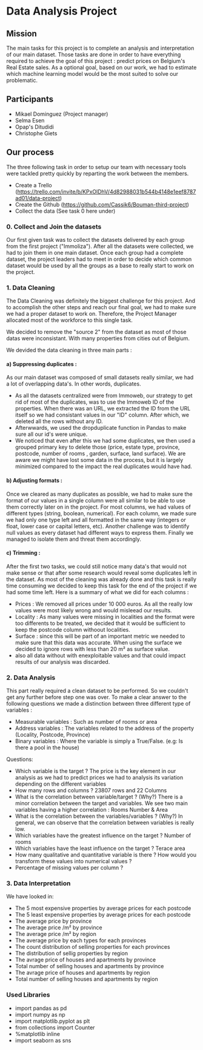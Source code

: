 # Data Analysis Project

## Mission

The main tasks for this project is to complete an analysis and interpretation of our main dataset.
Those tasks are done in order to have everything required to achieve the goal of this project : predict prices on Belgium's Real Estate sales.
As a optional goal, based on our work, we had to estimate which machine learning model would be the most suited to solve our problematic. 

## Participants

- Mikael Dominguez (Project manager)
- Selma Esen
- Opap's Ditudidi
- Christophe Giets

## Our process

The three following task in order to setup our team with necessary tools were tackled pretty quickly by reparting the work between the members.
- Create a Trello (https://trello.com/invite/b/KPxOlDhV/4d82988031b544b4148e1eef8787ad01/data-project)
- Create the Github (https://github.com/Cassik6/Bouman-third-project)
- Collect the data (See task 0 here under)

### 0. Collect and Join the datasets

Our first given task was to collect the datasets delivered by each group from the first project ("Immoliza").
After all the datasets were collected, we had to join them in one main dataset.
Once each group had a complete dataset, the project leaders had to meet in order to decide which common dataset would be used by all the groups as a base to really start to work on the project.


### 1. Data Cleaning

The Data Cleaning was definitely the biggest challenge for this project. And to accomplish the other steps and reach our final goal, we had to make sure we had a proper dataset to work on. Therefore, the Project Manager allocated most of the workforce to this single task.

We decided to remove the "source 2" from the dataset as most of those datas were inconsistant. With many properties from cities out of Belgium.

We devided the data cleaning in three main parts :

#### a) Suppressing duplicates :
As our main dataset was composed of small datasets really similar, we had a lot of overlapping data's. In other words, duplicates.

- As all the datasets centralized were from Immoweb, our strategy to get rid of most of the duplicates, was to use the Immoweb ID of the properties. When there was an URL, we extracted the ID from the URL itself so we had consistant values in our "ID" column. After which, we deleted all the rows without any ID.
- Afterwwards, we used the dropduplicate function in Pandas to make sure all our id's were unique.
- We noticed that even after this we had some duplicates, we then used a grouped primary key to delete those (price, estate type, province, postcode, number of rooms , garden, surface, land surface). We are aware we might have lost some data in the process, but it is largely minimized compared to the impact the real duplicates would have had.

#### b) Adjusting formats : 
Once we cleared as many duplicates as possible, we had to make sure the format of our values in a single column were all similar to be able to use them correctly later on in the project.
For most columns, we had values of different types (string, boolean, numerical). For each column, we made sure we had only one type left and all formatted in the same way (integers or float, lower case or capital letters, etc).
Another challenge was to identify null values as every dataset had different ways to express them. Finally we managed to isolate them and threat them accordingly.

#### c) Trimming : 
After the first two tasks, we could still notice many data's that would not make sense or that after some research would reveal some duplicates left in the dataset.
As most of the cleaning was already done and this task is really time consuming we decided to keep this task for the end of the project if we had some time left.
Here is a summary of what we did for each columns :
- Prices : We removed all prices under 10 000 euros. As all the really low values were most likely wrong and would misleead our results.
- Locality : As many values were missing in localities and the format were too differents to be treated, we decided that it would be sufficient to keep the postcode column withoout localities.
- Surface : since this will be part of an important metric we needed to make sure that this data was accurate. When using the surface we decided to ignore rows with less than 20 m² as surface value.
- also all data without with enexploitable values and that could impact results of our analysis was discarded. 
 
### 2. Data Analysis

This part really required a clean dataset to be performed. So we couldn't get any further before step one was over. 
To make a clear answer to the following questions we made a distinction between three  different type of variables :

- Measurable variables : Such as number of rooms or area
- Address variables : The variables related to the address of the property (Locality, Postcode, Province)
- Binary variables : Where the variable is simply a True/False. (e.g: Is there a pool in the house)

Questions:

- Which variable is the target ? The price is the key element in our analysis as we had to predict prices we had to analysis its variation depending on the different variables
- How many rows and columns ? 23807 rows and 22 Columns
- What is the correlation between variable/target ? (Why?) There is a minor correlation between the target and variables. We see two main variables having a higher correlation : Rooms Number & Area
- What is the correlation between the variables/variables ? (Why?) In general, we can observe that the correlation between variables is really low.
- Which variables have the greatest influence on the target ? Number of rooms
- Which variables have the least influence on the target ? Terace area
- How many qualitative and quantitative variable is there ? How would you transform these values into numerical values ?
- Percentage of missing values per column ?

### 3. Data Interpretation

We have looked in:
- The 5 most expensive properties by average prices for each postcode
- The 5 least expensive properties by average prices for each postcode
- The average price by province
- The average price /m² by province
- The average price /m² by region
- The average price by each types for each provinces
- The count distribution of selling properties for each provinces
- The distribution of sellig properties by region
- The avrage price of houses and apartments by province
- Total number of selling houses and apartments by province
- The avrage price of houses and apartments by region
- Total number of selling houses and apartments by region




### Used Libraries
- import pandas as pd
- import numpy as np
- import matplotlib.pyplot as plt
- from collections import Counter
- %matplotlib inline
- import seaborn as sns


